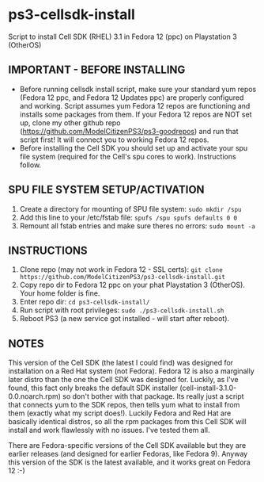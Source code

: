 # ps3-cellsdk-install

Script to install Cell SDK (RHEL) 3.1 in Fedora 12 (ppc) on Playstation 3 (OtherOS)

## IMPORTANT - BEFORE INSTALLING

- Before running cellsdk install script, make sure your standard yum repos (Fedora 12 ppc, and Fedora 12 Updates ppc) are properly configured and working. Script assumes yum Fedora 12 repos are functioning and installs some packages from them. If your Fedora 12 repos are NOT set up, clone my other github repo (https://github.com/ModelCitizenPS3/ps3-goodrepos) and run that script first! It will connect you to working Fedora 12 repos.
- Before installing the Cell SDK you should set up and activate your spu file system (required for the Cell's spu cores to work). Instructions follow.

## SPU FILE SYSTEM SETUP/ACTIVATION
1. Create a directory for mounting of SPU file system: `sudo mkdir /spu`
2. Add this line to your /etc/fstab file: `spufs /spu spufs defaults 0 0`
3. Remount all fstab entries and make sure theres no errors: `sudo mount -a`

## INSTRUCTIONS
1. Clone repo (may not work in Fedora 12 - SSL certs): `git clone https://github.com/ModelCitizenPS3/ps3-cellsdk-install.git`
2. Copy repo dir to Fedora 12 ppc on your phat Playstation 3 (OtherOS). Your home folder is fine.
3. Enter repo dir: `cd ps3-cellsdk-install/`
4. Run script with root privileges: `sudo ./ps3-cellsdk-install.sh`
5. Reboot PS3 (a new service got installed - will start after reboot).

## NOTES
This version of the Cell SDK (the latest I could find) was designed for installation on a Red Hat system (not Fedora). Fedora 12 is also a marginally later distro than the one the Cell SDK was designed for. Luckily, as I've found, this fact only breaks the default SDK installer (cell-install-3.1.0-0.0.noarch.rpm) so don't bother with that package. Its really just a script that connects yum to the SDK repos, then tells yum what to install from them (exactly what my script does!). Luckily Fedora and Red Hat are basically identical distros, so all the rpm packages from this Cell SDK will install and work flawlessly with no issues. I've tested them all.

There are Fedora-specific versions of the Cell SDK available but they are earlier releases (and designed for earlier Fedoras, like Fedora 9). Anyway this version of the SDK is the latest available, and it works great on Fedora 12 :-)

